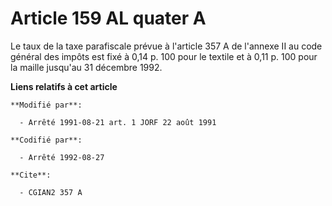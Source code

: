 # Article 159 AL quater A

Le taux de la taxe parafiscale prévue à l'article 357 A de l'annexe II au code général des impôts est fixé à 0,14 p. 100 pour
le textile et à 0,11 p. 100 pour la maille jusqu'au 31 décembre 1992.

**Liens relatifs à cet article**

	**Modifié par**:

	  - Arrêté 1991-08-21 art. 1 JORF 22 août 1991

	**Codifié par**:

	  - Arrêté 1992-08-27

	**Cite**:

	  - CGIAN2 357 A
